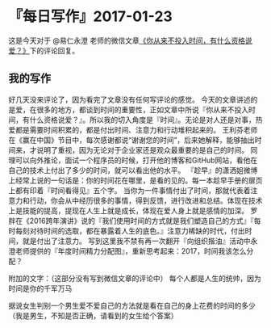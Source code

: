 # 『每日写作』2017-01-23

这是今天对于 @易仁永澄 老师的微信文章[《你从来不投入时间，有什么资格说爱？》](http://mp.weixin.qq.com/s/WtCNntRVoait7FYkMukCWA)下的评论回复。

## 我的写作

好几天没来评论了，因为看完了文章没有任何写评论的感觉。
今天的文章讲述的是爱，在很多的地方，都谈到时间的重要性，正如文章中所说『你从来不投入时间，有什么资格说爱？』。所以我的切入角度是『时间』。无论是对人还是对事，热爱都是需要时间积累的，都是付出时间、注意力和行动堆积起来的。
王利芬老师在《赢在中国》节目中，每次感谢都说“谢谢您的时间”，后来她解释，能够抽出时间来，才说明了重视，因为无论对于企业家还是观众最重要的是自己的时间。
同理可以向外推论，面试一个程序员的时候，打开他的博客和GitHub网站，看他在自己的技术上付出了多少的时间，就可以看出他的水平。
『趁早』的潇洒姐微博上经常上说的一句话是：你的时间花在哪里，是看的见的。每一本趁早手册的扉页上都有印着『时间看得见』五个字。
当你为一件事情付出了时间，那就代表着注意力和行动，你会从中经历很多的事情，得到反馈，进行改进和总结。体现在技术上是技能的提高，提现在人生上就是成长，体现在爱人身上就是感情的加深。
罗胖在《2016跨年演讲》说的『我们使用时间的方式就是我们塑造自己的方式』『每时每刻对待时间的选取，都在暴露着人生的底色。』注意力稀缺的时代，付出时间，就是付出了注意力。
写到这里我不禁有再一次翻开『向组织揩油』活动中永澄老师提供的『年度时间精力分配图』，重新思考起来：2017，时间我该怎么分配？


附加的文字：（这部分没有写到微信文章的评论中）
每个人都是人生的统帅，因为时间是你的千军万马

据说女生判别一个男生爱不爱自己的方法就是看在自己的身上花费的时间的多少（我是男生，不知是否正确，请看到的女生给个答案）